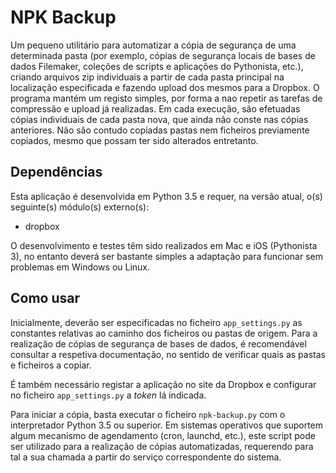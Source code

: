 # NPK Backup
Um pequeno utilitário para automatizar a cópia de segurança de uma determinada pasta (por exemplo, cópias de segurança locais de bases de dados Filemaker, coleções de scripts e aplicações do Pythonista, etc.), criando arquivos zip individuais a partir de cada pasta principal na localização especificada e fazendo upload dos mesmos para a Dropbox. O programa mantém um registo simples, por forma a nao repetir as tarefas de compressão e upload já realizadas. Em cada execução, são efetuadas cópias individuais de cada pasta nova, que ainda não conste nas cópias anteriores. Não são contudo copiadas pastas nem ficheiros previamente copiados, mesmo que possam ter sido alterados entretanto.

## Dependências
Esta aplicação é desenvolvida em Python 3.5 e requer, na versão atual, o(s) seguinte(s) módulo(s) externo(s):

- dropbox

O desenvolvimento e testes têm sido realizados em Mac e iOS (Pythonista 3), no entanto deverá ser bastante simples a adaptação para funcionar sem problemas em Windows ou Linux.


## Como usar
Inicialmente, deverão ser especificadas no ficheiro `app_settings.py` as constantes relativas ao caminho dos ficheiros ou pastas de origem. Para a realização de cópias de segurança de bases de dados, é recomendável consultar a respetiva documentação, no sentido de verificar quais as pastas e ficheiros a copiar.

É também necessário registar a aplicação no site da Dropbox e configurar no ficheiro `app_settings.py` a *token* lá indicada.

Para iniciar a cópia, basta executar o ficheiro `npk-backup.py` com o interpretador Python 3.5 ou superior. Em sistemas operativos que suportem algum mecanismo de agendamento (cron, launchd, etc.), este script pode ser utilizado para a realização de cópias automatizadas, requerendo para tal a sua chamada a partir do serviço correspondente do sistema.

